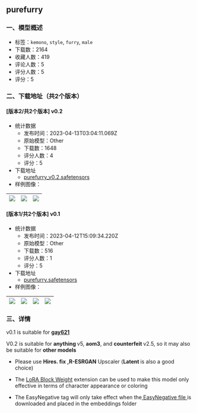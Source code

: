 ## purefurry
### 一、模型概述

- 标签：`kemono`, `style`, `furry`, `male`
- 下载数：2164
- 收藏人数：419
- 评论人数：5
- 评分人数：5
- 评分：5

### 二、下载地址（共2个版本）

#### [版本2/共2个版本] v0.2

- 统计数据
  - 发布时间：2023-04-13T03:04:11.069Z
  - 原始模型：Other
  - 下载数：1648
  - 评分人数：4
  - 评分：5
- 下载地址
  - [purefurry_v0.2.safetensors](https://civitai.com/api/download/models/43796)
- 样例图像：

| <img src="https://image.civitai.com/xG1nkqKTMzGDvpLrqFT7WA/11111fbf-e0ac-446d-e128-993b55253a00/width=450/482641.jpeg" /> | <img src="https://image.civitai.com/xG1nkqKTMzGDvpLrqFT7WA/62913cb6-c66f-48d5-b9bd-856a0306e800/width=450/483627.jpeg" /> | <img src="https://image.civitai.com/xG1nkqKTMzGDvpLrqFT7WA/8d088eec-b539-44f0-5208-552bc8c40b00/width=450/483705.jpeg" /> |
| ---- | ---- | ---- |

#### [版本1/共2个版本] v0.1

- 统计数据
  - 发布时间：2023-04-12T15:09:34.220Z
  - 原始模型：Other
  - 下载数：516
  - 评分人数：1
  - 评分：5
- 下载地址
  - [purefurry.safetensors](https://civitai.com/api/download/models/39041)
- 样例图像：

| <img src="https://image.civitai.com/xG1nkqKTMzGDvpLrqFT7WA/221f738c-e665-47e0-e01a-19fe04fc7200/width=450/458852.jpeg" /> | <img src="https://image.civitai.com/xG1nkqKTMzGDvpLrqFT7WA/e5c082d7-9578-4e86-1264-506794722400/width=450/453879.jpeg" /> | <img src="https://image.civitai.com/xG1nkqKTMzGDvpLrqFT7WA/cf1f1537-cf3c-427f-3f7c-abac8c1dc600/width=450/434313.jpeg" /> | <img src="https://image.civitai.com/xG1nkqKTMzGDvpLrqFT7WA/0c0f587b-e68d-4458-78e0-19aa5319a200/width=450/453883.jpeg" /> |
| ---- | ---- | ---- | ---- |


### 三、详情
<p>v0.1 is suitable for <a target="_blank" rel="ugc" href="https://civitai.com/models/10319/gay621-solo-male-focus"><strong>gay621</strong></a></p><p>V0.2 is suitable for <strong>anything </strong>v5, <strong>aom3</strong>, and <strong>counterfeit </strong>v2.5, so it may also be suitable for <strong>other models</strong></p><ul><li><p>Please use <strong>Hires. fix</strong> <strong>,R-ESRGAN</strong> Upscaler (<strong>Latent </strong>is also a good choice)</p></li><li><p>The <a target="_blank" rel="ugc" href="https://github.com/hako-mikan/sd-webui-lora-block-weight.git">LoRA Block Weight</a> extension can be used to make this model only effective in terms of character appearance or coloring</p></li><li><p>The EasyNegative tag will only take effect when the<a rel="ugc" href="https://huggingface.co/datasets/gsdf/EasyNegative/resolve/main/EasyNegative.pt"> EasyNegative file </a>is downloaded and placed in the embeddings folder</p></li></ul><p></p><p></p>